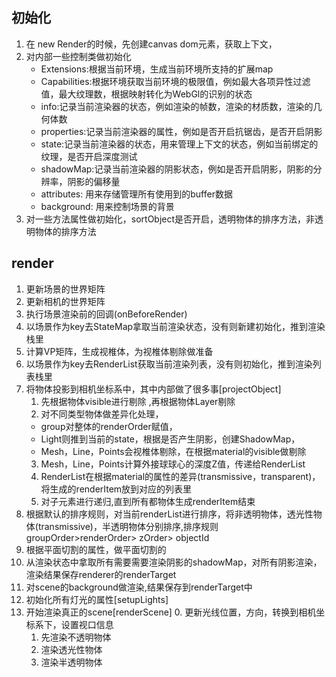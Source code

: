  ## 初始化

 1. 在 new Render的时候，先创建canvas dom元素，获取上下文，
 2. 对内部一些控制类做初始化
    - Extensions:根据当前环境，生成当前环境所支持的扩展map
    - Capabilities:根据环境获取当前环境的极限值，例如最大各项异性过滤值，最大纹理数，根据映射转化为WebGl的识别的状态
    - info:记录当前渲染器的状态，例如渲染的帧数，渲染的材质数，渲染的几何体数
    - properties:记录当前渲染器的属性，例如是否开启抗锯齿，是否开启阴影
    - state:记录当前渲染器的状态，用来管理上下文的状态，例如当前绑定的纹理，是否开启深度测试
    - shadowMap:记录当前渲染器的阴影状态，例如是否开启阴影，阴影的分辨率，阴影的偏移量
    - attributes: 用来存储管理所有使用到的buffer数据
    - background: 用来控制场景的背景
3. 对一些方法属性做初始化，sortObject是否开启，透明物体的排序方法，非透明物体的排序方法
   
## render
1. 更新场景的世界矩阵
2. 更新相机的世界矩阵
3. 执行场景渲染前的回调(onBeforeRender)
4. 以场景作为key去StateMap拿取当前渲染状态，没有则新建初始化，推到渲染栈里
5. 计算VP矩阵，生成视椎体，为视椎体剔除做准备
6. 以场景作为key去RenderList获取当前渲染列表，没有则初始化，推到渲染列表栈里
7. 将物体投影到相机坐标系中，其中内部做了很多事[projectObject]
    1. 先根据物体visible进行剔除  ,再根据物体Layer剔除
    2. 对不同类型物体做差异化处理，
      * group对整体的renderOrder赋值，
      * Light则推到当前的state，根据是否产生阴影，创建ShadowMap，
      * Mesh，Line，Points会视椎体剔除，在根据material的visible做剔除
    3. Mesh，Line，Points计算外接球球心的深度Z值，传递给RenderList
    4. RenderList在根据material的属性的差异(transmissive，transparent)，将生成的renderItem放到对应的列表里
    5. 对子元素进行递归,直到所有都物体生成renderItem结束
8. 根据默认的排序规则，对当前renderList进行排序，将非透明物体，透光性物体(transmissive)，半透明物体分别排序,排序规则 groupOrder>renderOrder> zOrder> objectId
9. 根据平面切割的属性，做平面切割的
10. 从渲染状态中拿取所有需要需要渲染阴影的shadowMap，对所有阴影渲染，渲染结果保存renderer的renderTarget
11. 对scene的background做渲染,结果保存到renderTarget中
12. 初始化所有灯光的属性[setupLights]
13. 开始渲染真正的scene[renderScene]
    0. 更新光线位置，方向，转换到相机坐标系下，设置视口信息
    1. 先渲染不透明物体
    2. 渲染透光性物体
    3. 渲染半透明物体

